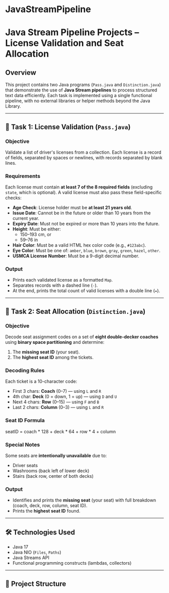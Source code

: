# JavaStreamPipeline
# Java Stream Pipeline Projects – License Validation and Seat Allocation

## Overview

This project contains two Java programs (`Pass.java` and `Distinction.java`) that demonstrate the use of **Java Stream pipelines** to process structured text data efficiently. Each task is implemented using a single functional pipeline, with no external libraries or helper methods beyond the Java Library.

---

## 📄 Task 1: License Validation (`Pass.java`)

### Objective

Validate a list of driver's licenses from a collection. Each license is a record of fields, separated by spaces or newlines, with records separated by blank lines.

### Requirements

Each license must contain **at least 7 of the 8 required fields** (excluding `state`, which is optional). A valid license must also pass these field-specific checks:

- **Age Check**: License holder must be **at least 21 years old**.
- **Issue Date**: Cannot be in the future or older than 10 years from the current year.
- **Expiry Date**: Must not be expired or more than 10 years into the future.
- **Height**: Must be either:
  - 150–193 cm, or
  - 59–76 in
- **Hair Color**: Must be a valid HTML hex color code (e.g., `#123abc`).
- **Eye Color**: Must be one of: `amber`, `blue`, `brown`, `gray`, `green`, `hazel`, `other`.
- **USMCA License Number**: Must be a 9-digit decimal number.

### Output

- Prints each validated license as a formatted `Map`.
- Separates records with a dashed line (`-`).
- At the end, prints the total count of valid licenses with a double line (`=`).

---

## 🚌 Task 2: Seat Allocation (`Distinction.java`)

### Objective

Decode seat assignment codes on a set of **eight double-decker coaches** using **binary space partitioning** and determine:

1. The **missing seat ID** (your seat).
2. The **highest seat ID** among the tickets.

### Decoding Rules

Each ticket is a 10-character code:

- First 3 chars: **Coach** (0–7) — using `L` and `R`
- 4th char: **Deck** (0 = down, 1 = up) — using `D` and `U`
- Next 4 chars: **Row** (0–15) — using `F` and `B`
- Last 2 chars: **Column** (0–3) — using `L` and `R`

### Seat ID Formula
seatID = coach * 128 + deck * 64 + row * 4 + column

### Special Notes

Some seats are **intentionally unavailable** due to:
- Driver seats
- Washrooms (back left of lower deck)
- Stairs (back row, center of both decks)

### Output

- Identifies and prints the **missing seat** (your seat) with full breakdown (coach, deck, row, column, seat ID).
- Prints the **highest seat ID** found.

---

## 🛠️ Technologies Used

- Java 17
- Java NIO (`Files`, `Paths`)
- Java Streams API
- Functional programming constructs (lambdas, collectors)

---

## 📁 Project Structure



